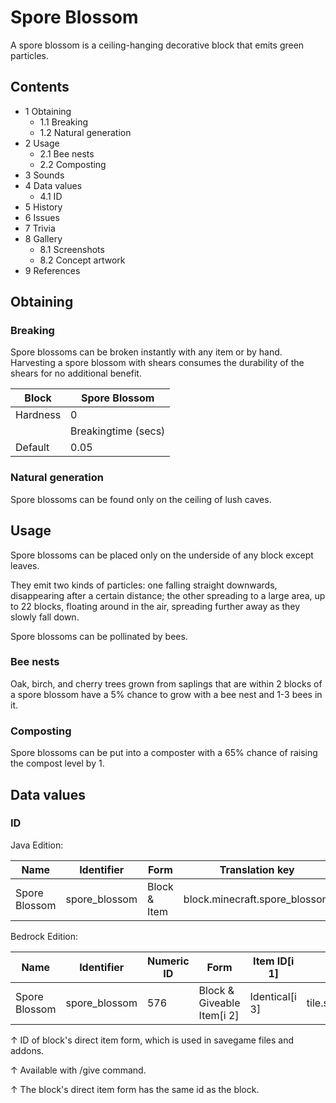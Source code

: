 # Spore Blossom
A spore blossom is a ceiling-hanging decorative block that emits green particles.

## Contents
- 1 Obtaining
	- 1.1 Breaking
	- 1.2 Natural generation
- 2 Usage
	- 2.1 Bee nests
	- 2.2 Composting
- 3 Sounds
- 4 Data values
	- 4.1 ID
- 5 History
- 6 Issues
- 7 Trivia
- 8 Gallery
	- 8.1 Screenshots
	- 8.2 Concept artwork
- 9 References

## Obtaining
### Breaking
Spore blossoms can be broken instantly with any item or by hand. Harvesting a spore blossom with shears consumes the durability of the shears for no additional benefit.

| Block    | Spore Blossom       |
|----------|---------------------|
| Hardness | 0                   |
|          | Breakingtime (secs) |
| Default  | 0.05                |

### Natural generation
Spore blossoms can be found only on the ceiling of lush caves.


## Usage
Spore blossoms can be placed only on the underside of any block except leaves.

They emit two kinds of particles: one falling straight downwards, disappearing after a certain distance; the other spreading to a large area, up to 22 blocks, floating around in the air, spreading further away as they slowly fall down.

Spore blossoms can be pollinated by bees.

### Bee nests
Oak, birch, and cherry trees grown from saplings that are within 2 blocks of a spore blossom have a 5% chance to grow with a bee nest and 1-3 bees in it.

### Composting
Spore blossoms can be put into a composter with a 65% chance of raising the compost level by 1.

## Data values
### ID
Java Edition:

| Name          | Identifier    | Form         | Translation key               |
|---------------|---------------|--------------|-------------------------------|
| Spore Blossom | spore_blossom | Block & Item | block.minecraft.spore_blossom |

Bedrock Edition:

| Name          | Identifier    | Numeric ID | Form                       | Item ID[i 1]   | Translation key         |
|---------------|---------------|------------|----------------------------|----------------|-------------------------|
| Spore Blossom | spore_blossom | 576        | Block & Giveable Item[i 2] | Identical[i 3] | tile.spore_blossom.name |


↑ ID of block's direct item form, which is used in savegame files and addons.

↑ Available with /give command.

↑ The block's direct item form has the same id as the block.



